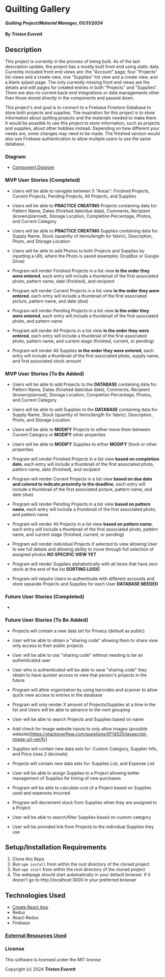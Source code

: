 # Quilting Gallery

#### _Quilting Project/Material Manager, 01/31/2024_

#### By _**Tristen Everett**_

## Description

This project is currently in the process of being built. As of the last description update, the project has a mostly built front end using static data. Currently included front end views are: the "Account" page, four "Projects" list views and a create view, one "Supplies" list view and a create view, and a blank splash page. The only currently missing front end views are the details and edit pages for created entries in both "Projects" and "Supplies". There are also no current back-end integrations or data managements other than those stored directly in the components and passed down.

This project's end goal is to connect to a Firebase Firestore Database to store both projects and supplies. The inspiration for this project is to store information about quilting projects and the materials needed to make them. It would be possible to use this project to store information, such as projects and supplies, about other hobbies instead. Depending on how different your needs are, some changes may need to be made. The finished version would also use Firebase authentication to allow multiple users to use the same database.

### Diagram

* [Component Diagram](./Component_Diagram.html)

### MVP User Stories (Completed)

* Users will be able to navigate between 5 "Areas": Finished Projects, Current Projects, Pending Projects, All Projects, and Supplies
* Users will be able to **PRACTICE CREATING** Projects containing data for: Pattern Name, Dates (finished date/due date), Comments, Recipient (known/planned), Storage Location, Completion Percentage, Photos, and Current Category
* Users will be able to **PRACTICE CREATING** Supplies containing data for: Supply Name, Stock (quantity of items/length for fabric), Description, Photo, and Storage Location
* Users will be able to add Photos to both Projects and Supplies by inputting a URL where the Photo is saved (examples: DropBox or Google Drive)

* Program will render Finished Projects in a list view **in the order they were entered**, each entry will include a thumbnail of the first associated photo, pattern name, date (finished), and recipient
* Program will render Current Projects in a list view **in the order they were entered**, each entry will include a thumbnail of the first associated picture, pattern name, and date (due)
* Program will render Pending Projects in a list view **in the order they were entered**, each entry will include a thumbnail of the first associated photo, and pattern name
* Program will render All Projects in a list view **in the order they were entered**, each entry will include a thumbnail of the first associated photo, pattern name, and current stage (finished, current, or pending)
* Program will render All Supplies **in the order they were entered**, each entry will include a thumbnail of the first associated photo, supply name, and first associated stock amount

### MVP User Stories (To Be Added)

* Users will be able to add Projects to the **DATABASE** containing data for: Pattern Name, Dates (finished date/due date), Comments, Recipient (known/planned), Storage Location, Completion Percentage, Photos, and Current Category
* Users will be able to add Supplies to the **DATABASE** containing data for: Supply Name, Stock (quantity of items/length for fabric), Description, Photo, and Storage Location
* Users will be able to **MODIFY** Projects to either move them between Current Category or **MODIFY** other properties
* Users will be able to **MODIFY** Supplies to either **MODIFY** Stock or other properties

* Program will render Finished Projects in a list view **based on completion date**, each entry will include a thumbnail of the first associated photo, pattern name, date (finished), and recipient
* Program will render Current Projects in a list view **based on due date and colored to indicate proximity to the deadline**, each entry will include a thumbnail of the first associated picture, pattern name, and date (due)
* Program will render Pending Projects in a list view **based on pattern name**, each entry will include a thumbnail of the first associated photo, and pattern name
* Program will render All Projects in a list view **based on pattern name**, each entry will include a thumbnail of the first associated photo, pattern name, and current stage (finished, current, or pending)
* Program will render individual Projects if selected to view allowing User to see full details and allowing ability to move through full selection of assigned photos **NO SPECIFIC VIEW YET**
* Program will render Supplies alphabetically with all items that have zero stock at the end of the list **SORTING LOGIC**
* Program will require Users to authenticate with different accounts and store separate Projects and Supplies for each User **DATABASE NEEDED**

### Future User Stories (Completed)

* 

### Future User Stories (To Be Added)

* Projects will contain a new data set for Privacy (default as public)
* User will be able to obtain a "sharing code" allowing them to share view only access to their public projects
* User will be able to use "sharing code" without needing to be an authenticated user
* User who is authenticated will be able to save "sharing code" they obtain to have quicker access to view that person's projects in the future

* Program will allow organization by using barcodes and scanner to allow quick view access to entries in the database

* Program will only render X amount of Projects/Supplies at a time in the list and Users will be able to advance to the next grouping

* User will be able to search Projects and Supplies based on name

* Add check for image website inputs to only allow images (possible website)[https://stackoverflow.com/questions/9714525/javascript-image-url-verify]
* Supplies will contain new data sets for: Custom Category, Supplier Info, and Price (max 2 decimals)
* Projects will contain new data sets for: Supplies List, and Expense List
* User will be able to assign Supplies to a Project allowing better management of Supplies for timing of new purchases
* Program will be able to calculate cost of a Project based on Supplies used and expenses incurred
* Program will decrement stock from Supplies when they are assigned to a Project
* User will be able to search/filter Supplies based on custom category
* User will be provided link from Projects to the individual Supplies they use

## Setup/Installation Requirements

1. Clone this Repo
2. Run `npm install` from within the root directory of the cloned project
3. Run `npm start` from within the root directory of the cloned project
4. The webpage should start automatically in your default browser. If it doesn't go to http://localhost:3000 in your preferred browser

## Technologies Used

* [Create React App](https://github.com/facebook/create-react-app)
* Redux
* React-Redux
* Firebase

### [External Resources Used](./ResourceCredits.md)

<!-- ### Progress Log
#### 06/14/2022
* 3:10 PM - work on building README
* 3:50 PM - create Component_Diagram to edit later
* 3:53 PM - end of day
#### 06/15/2022
* 1:40 PM - work on building Component_Diagram
* 3:37 PM - end of day
#### 06/16/2022
* 1:05 PM - work on building Component_Diagram
* 4:03 PM - end of day
#### 06/17/2022
* 1:05 PM - work on building Component_Diagram
* 4:06 PM - end of day
#### 11/10/2022
* 1:45 PM - work on setting up files for building static site
* 2:07 PM - start working on static site
* 3:30 PM - end of day
#### 11/15/2022
* 2:00 PM - work on CSS file for styling drop down menus
* 3:15 PM - return to working on building NavigationBar using new CSS styles
* 3:45 PM - end of day
#### 11/16/2022
* 1:45 PM - work on designing account component
* 3:50 PM - end of day
#### 11/18/2022
* 2:05 PM - work on CustomModal component
* 2:45 PM - work on adding a modal for account creation
* 4:15 PM - end of day -->

### License

This software is licensed under the MIT license

Copyright (c) 2024 **_Tristen Everett_**